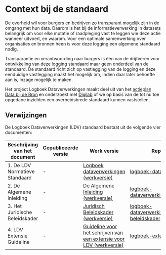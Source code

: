 # Context bij de standaard

De overheid wil voor burgers en bedrijven zo transparant mogelijk zijn in de omgang met hun data. Daarom is het bij de informatieverwerking in datasets belangrijk om voor elke mutatie of raadpleging vast te leggen wie deze actie wanneer uitvoert, en waarom. Voor een optimale samenwerking over organisaties en bronnen heen is voor deze logging een algemene standaard nodig.

Transparantie en verantwoording naar burgers is één van de drijfveren voor ontwikkeling van deze logging standaard maar geen onderdeel van de standaard. De standaard richt zich op vastlegging van de logging en deze eenduidige vastlegging maakt het mogelijk om, indien daar later behoefte aan is, inzage mogelijk te maken.

Het project Logboek Dataverwerkingen maakt deel uit van het [actieplan Data bij de Bron](https://www.digitaleoverheid.nl/data-bij-de-bron/) en onderzoekt met [Digilab](https://digilab.overheid.nl/) of we op basis van de tot nu toe opgedane inzichten een overheidsbrede standaard kunnen vaststellen.

## Verwijzingen

De Logboek Dataverwerkingen (LDV) standaard bestaat uit de volgende vier documenten:

| Beschrijving van het document           | Gepubliceerde versie                  | Werk versie                             | Repository                                                   |
| --------------------------------------- | ------------------------------------- | --------------------------------------- | ------------------------------------------------------------ |
| 1. De LDV Normatieve Standaard | - | [Logboek dataverwerkingen (werkversie)](https://logius-standaarden.github.io/logboek-dataverwerkingen/) | [logboek-dataverwerkingen](https://github.com/Logius-standaarden/logboek-dataverwerkingen) |
| 2. De Algemene Inleiding | - | [De Algemene Inleiding (werkversie)](https://logius-standaarden.github.io/logboek-dataverwerkingen_Inleiding/)|[logboek-dataverwerkingen_Inleiding](https://github.com/Logius-standaarden/logboek-dataverwerkingen_Inleiding)|
| 3. Het Juridische Beleidskader | - |[Juridisch Beleidskader (werkversie)](https://logius-standaarden.github.io/logboek-dataverwerkingen_Juridisch-beleidskader/)|[logboek-dataverwerkingen_Juridisch-beleidskader](https://github.com/Logius-standaarden/logboek-dataverwerkingen_Juridisch-beleidskader/)|
| 4. LDV Extensie Guideline | - |[Guideline voor het schrijven van een extensie voor LDV (werkversie)](https://logius-standaarden.github.io/logboek-extensie-template/)|[logboek-extensie-template](https://github.com/Logius-standaarden/logboek-extensie-template)|
